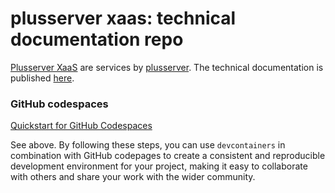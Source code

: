 # plusserver xaas: technical documentation repo

[Plusserver XaaS](https://www.plusserver.com/produkte/database-as-a-service) are services by [plusserver](https://plusserver.com). The technical documentation is published [here](https://docs.xaas.get-cloud.io).




### GitHub codespaces

[Quickstart for GitHub Codespaces](https://docs.github.com/en/codespaces/getting-started/quickstart)

See above. By following these steps, you can use `devcontainers` in combination with GitHub codepages to create a consistent and reproducible development environment for your project, making it easy to collaborate with others and share your work with the wider community.
